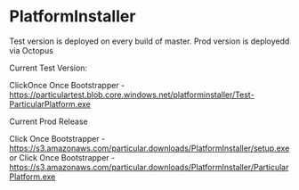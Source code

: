 PlatformInstaller
=================

Test version is deployed on every build of master.  Prod version is deployedd via Octopus

Current Test Version:

ClickOnce Once Bootstrapper - https://particulartest.blob.core.windows.net/platforminstaller/Test-ParticularPlatform.exe

Current Prod Release

Click Once Bootstrapper - https://s3.amazonaws.com/particular.downloads/PlatformInstaller/setup.exe
or 
Click Once Bootstrapper - https://s3.amazonaws.com/particular.downloads/PlatformInstaller/ParticularPlatform.exe
